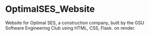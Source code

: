 # OptimalSES_Website

Website for Optimal SES, a construction company, built by the GSU Software Engineering Club using HTML, CSS, Flask. on render.
